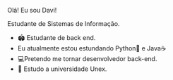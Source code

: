 Olá! Eu sou Davi!

Estudante de Sistemas de Informação.



- 🏟 Estudante de back end.
- Eu atualmente estou estundando Python🐍 e Java☕
- 💻Pretendo me tornar desenvolvedor back-end.
- 📖 Estudo a universidade Unex.

  
